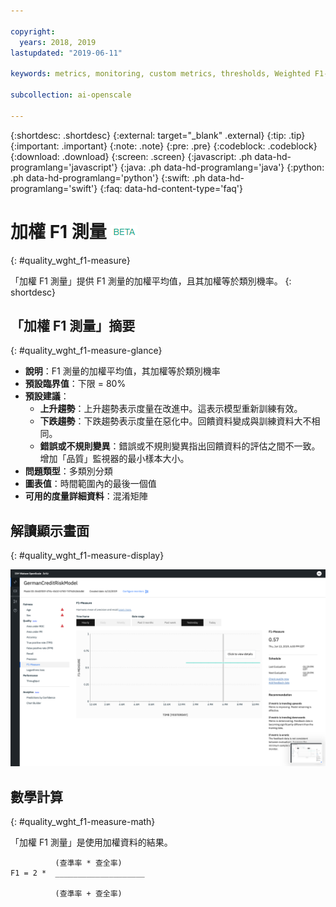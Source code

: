 ```yaml
---

copyright:
  years: 2018, 2019
lastupdated: "2019-06-11"

keywords: metrics, monitoring, custom metrics, thresholds, Weighted F1-Measure

subcollection: ai-openscale

---
```


{:shortdesc: .shortdesc}
{:external: target="_blank" .external}
{:tip: .tip}
{:important: .important}
{:note: .note}
{:pre: .pre}
{:codeblock: .codeblock}
{:download: .download}
{:screen: .screen}
{:javascript: .ph data-hd-programlang='javascript'}
{:java: .ph data-hd-programlang='java'}
{:python: .ph data-hd-programlang='python'}
{:swift: .ph data-hd-programlang='swift'}
{:faq: data-hd-content-type='faq'}

# 加權 F1 測量 ![測試版標記](images/beta.png)
{: #quality_wght_f1-measure}

「加權 F1 測量」提供 F1 測量的加權平均值，且其加權等於類別機率。
{: shortdesc}

## 「加權 F1 測量」摘要
{: #quality_wght_f1-measure-glance}

- **說明**：F1 測量的加權平均值，其加權等於類別機率
- **預設臨界值**：下限 = 80%
- **預設建議**：
   - **上升趨勢**：上升趨勢表示度量在改進中。這表示模型重新訓練有效。
   - **下跌趨勢**：下跌趨勢表示度量在惡化中。回饋資料變成與訓練資料大不相同。
   - **錯誤或不規則變異**：錯誤或不規則變異指出回饋資料的評估之間不一致。增加「品質」監視器的最小樣本大小。
- **問題類型**：多類別分類
- **圖表值**：時間範圍內的最後一個值
- **可用的度量詳細資料**：混淆矩陣

## 解讀顯示畫面
{: #quality_wght_f1-measure-display}

![顯示「加權 F1 測量」圖表。](images/quality-f1-meas.png)

## 數學計算
{: #quality_wght_f1-measure-math}

「加權 F1 測量」是使用加權資料的結果。

```
          (查準率 * 查全率)
F1 = 2 *  ____________________

          (查準率 + 查全率)
```
